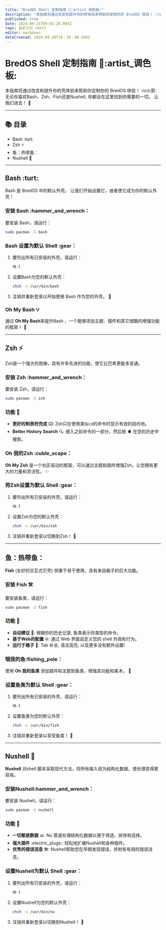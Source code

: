 ```yaml
---
title: "BredOS Shell 定制指南 🐚:artist_调色板:"
description: "本指南将通过改变和提升你的壳体验来帮助你定制你的 BredOS 体验！ :ro火箭: 无论你喜欢Bash、Zsh、Fish还是Nushell, 你都会在这里找到你需要的一切。 让我们进去！ 🌊"
published: true
date: 2024-09-21T09:02:20.084Z
tags: 自定义化 shell
editor: markdown
dateCreated: 2024-09-20T19：39：08.509Z
---
```


# BredOS Shell 定制指南 🐚:artist_调色板:

本指南将通过改变和提升你的壳体验来帮助你定制你的 BredOS 体验！ :ro火箭: 无论你喜欢Bash、Zsh、Fish还是Nushell, 你都会在这里找到你需要的一切。 让我们进去！ 🌊

---

## 📚 目录

- Bash :turt:
- Zsh ⚡
- 鱼：热带鱼：
- Nushell 🧠

---

## Bash :turt:

Bash 是 BredOS 中的默认外壳。 让我们开始设置它，或者使它成为你的默认外壳！

### 安装 Bash :hammer_and_wrench：

要安装 Bash，请运行：

```bash
sudo pacman -S bash
```

### Bash 设置为默认 Shell :gear：

1. 要列出所有已安装的外壳，请运行：
   ```bash
   块-l
   ```
2. 设置Bash为您的默认外壳：
   ```bash
   chsh -s /usr/bin/bash
   ```
3. 注销并重新登录以开始使用 Bash 作为您的外壳。 🔄

### Oh My Bash 💡

通过 **Oh My Bash**来提升Bash ，一个能够添加主题、插件和其它很酷的增强功能的框架！ 🌟

---

## Zsh ⚡

Zsh是一个强大的炮弹，具有许多先进的功能，使它比巴希更能多变通。

### 安装 Zsh :hammer_and_wrench：

要安装 Zsh，请运行：

```bash
sudo pacman -S zsh
```

### 功能 🌟

- **更好的制表符完成** ⌨️: Zsh只在使用类似`cd`的命令时显示有效的目的地。
- **Better History Search** 🔍: 键入之前命令的一部分，然后按 ⬆️ 在您的历史中搜索。

### Oh 我的Zsh :cuble_scape：

**Oh My Zsh** 是一个社区驱动的框架，可以通过主题和插件增强Zsh，让您拥有更大的力量和灵活性。 ✨

### 将Zsh设置为默认 Shell :gear：

1. 要列出所有已安装的外壳，请运行：
   ```bash
   块-l
   ```
2. 设置Zsh为您的默认外壳：
   ```bash
   chsh -s /usr/bin/zsh
   ```
3. 注销并重新登录以切换到Zsh！ 🔄

---

## 鱼：热带鱼：

**Fish** (友好的交互式贝壳) 侧重于易于使用，具有来自箱子的巨大功能。

### 安装 Fish 🛠️

要安装鱼类，请运行：

```bash
sudo pacman -S fish
```

### 功能 🌟

- **自动建议** 🤖: 根据你的历史记录, 鱼类表示你类型的命令。
- **基于Web的配置** 🌐: 通过 Web 界面自定义您的 shell 外观和行为。
- **运行于箱子** 🧰: Tab 补全, 语法高亮, 以及更多没有额外设置!

### 哦我的鱼:fishing_pole：

使用 **Oh 我的鱼类** 添加插件和主题到鱼类，增强其功能和美术。 🌈

### 设置鱼类为默认 Shell :gear：

1. 要列出所有已安装的外壳，请运行：
   ```bash
   块-l
   ```
2. 设置鱼类为您的默认外壳：
   ```bash
   chsh -s /usr/bin/fish
   ```
3. 注销并重新登录以享受鱼类！ 🔄

---

## Nushell 🧠

**Nushell** 对shell 脚本采取现代方法，将所有输入视为结构化数据，使处理变得更容易。

### 安装Nushell:hammer_and_wrench：

要安装 Nushell，请运行：

```bash
sudo pacman -S nushell
```

### 功能 🌟

- **一切都是数据** 📊: Nu 管道处理结构化数据以便于筛选、排序和选择。
- **强大插件** :electric_plugs:: 轻松地扩展Nushell和各种插件。
- **优秀的错误消息** 🛠️: Nushell帮助您在早期发现错误，并附有有用的错误消息。

### 设置Nushell为默认 Shell :gear：

1. 要列出所有已安装的外壳，请运行：
   ```bash
   块-l
   ```
2. 设置Nushell为您的默认外壳：
   ```bash
   chsh -s /usr/bin/nu
   ```
3. 注销并重新登录以切换到Nushell！ 🔄
